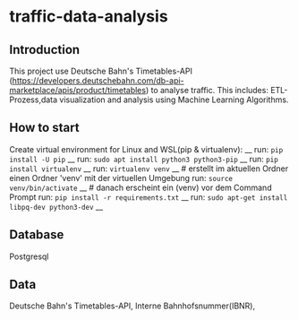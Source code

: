 # traffic-data-analysis
## Introduction
This project use Deutsche Bahn's Timetables-API (https://developers.deutschebahn.com/db-api-marketplace/apis/product/timetables) to analyse traffic. This includes: ETL-Prozess,data visualization and analysis using Machine Learning Algorithms.
## How to start
Create virtual environment for Linux and WSL(pip & virtualenv): __
run: `pip install -U pip` __
run: `sudo apt install python3 python3-pip` __
run: `pip install virtualenv` __ 
run: `virtualenv venv` __ # erstellt im aktuellen Ordner einen Ordner 'venv' mit der virtuellen Umgebung
run: `source venv/bin/activate` __  # danach erscheint ein (venv) vor dem Command Prompt
run: `pip install -r requirements.txt` __ 
run: `sudo apt-get install libpq-dev python3-dev` __
## Database
Postgresql
## Data
Deutsche Bahn's Timetables-API, Interne Bahnhofsnummer(IBNR), 